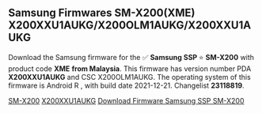 <h2>Samsung Firmwares SM-X200(XME) X200XXU1AUKG/X200OLM1AUKG/X200XXU1AUKG</h2>
Download the Samsung firmware for the ✅ <strong>Samsung SSP </strong> ⭐ <strong>SM-X200</strong> with product code <strong>XME</strong> <strong> from Malaysia</strong>. This firmware has version number PDA <strong>X200XXU1AUKG</strong> and CSC X200OLM1AUKG. The operating system of this firmware is Android R , with build date 2021-12-21. Changelist <strong>23118819</strong>.

[SM-X200](https://samfirm.shop/samsung/model/SM-X200)
[X200XXU1AUKG](https://samfirm.shop/samsung/pda/X200XXU1AUKG)
[Download Firmware Samsung SSP SM-X200](https://samfirm.shop/samsung/firmware/485025)
